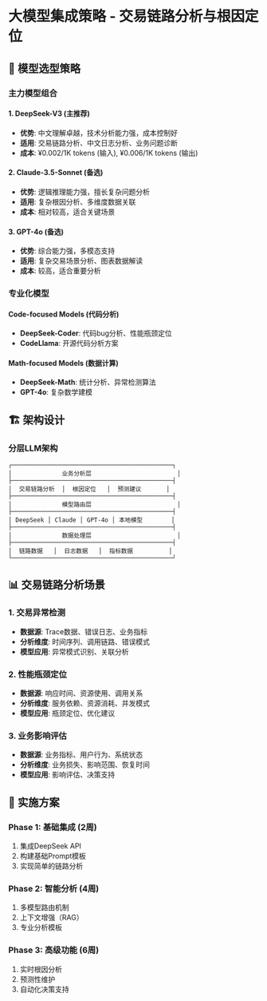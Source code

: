 # 大模型集成策略 - 交易链路分析与根因定位

## 🎯 模型选型策略

### 主力模型组合

#### 1. DeepSeek-V3 (主推荐)
- **优势**: 中文理解卓越，技术分析能力强，成本控制好
- **适用**: 交易链路分析、中文日志分析、业务问题诊断
- **成本**: ¥0.002/1K tokens (输入), ¥0.006/1K tokens (输出)

#### 2. Claude-3.5-Sonnet (备选)
- **优势**: 逻辑推理能力强，擅长复杂问题分析
- **适用**: 复杂根因分析、多维度数据关联
- **成本**: 相对较高，适合关键场景

#### 3. GPT-4o (备选)
- **优势**: 综合能力强，多模态支持
- **适用**: 复杂交易场景分析、图表数据解读
- **成本**: 较高，适合重要分析

### 专业化模型

#### Code-focused Models (代码分析)
- **DeepSeek-Coder**: 代码bug分析、性能瓶颈定位
- **CodeLlama**: 开源代码分析方案

#### Math-focused Models (数据计算)
- **DeepSeek-Math**: 统计分析、异常检测算法
- **GPT-4o**: 复杂数学建模

## 🏗️ 架构设计

### 分层LLM架构

```
┌─────────────────────────────────────────────┐
│              业务分析层                        │
├─────────────────────────────────────────────┤
│  交易链路分析  │  根因定位   │  预测建议       │
├─────────────────────────────────────────────┤
│              模型路由层                        │
├─────────────────────────────────────────────┤
│ DeepSeek │ Claude │ GPT-4o │ 本地模型        │
├─────────────────────────────────────────────┤
│              数据处理层                        │
├─────────────────────────────────────────────┤
│  链路数据   │  日志数据   │  指标数据          │
└─────────────────────────────────────────────┘
```

## 📊 交易链路分析场景

### 1. 交易异常检测
- **数据源**: Trace数据、错误日志、业务指标
- **分析维度**: 时间序列、调用链路、错误模式
- **模型应用**: 异常模式识别、关联分析

### 2. 性能瓶颈定位
- **数据源**: 响应时间、资源使用、调用关系
- **分析维度**: 服务依赖、资源消耗、并发模式
- **模型应用**: 瓶颈定位、优化建议

### 3. 业务影响评估
- **数据源**: 业务指标、用户行为、系统状态
- **分析维度**: 业务损失、影响范围、恢复时间
- **模型应用**: 影响评估、决策支持

## 🔧 实施方案

### Phase 1: 基础集成 (2周)
1. 集成DeepSeek API
2. 构建基础Prompt模板
3. 实现简单的链路分析

### Phase 2: 智能分析 (4周)  
1. 多模型路由机制
2. 上下文增强（RAG）
3. 专业分析模板

### Phase 3: 高级功能 (6周)
1. 实时根因分析
2. 预测性维护
3. 自动化决策支持

